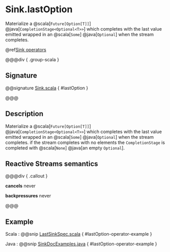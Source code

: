 # Sink.lastOption

Materialize a @scala[`Future[Option[T]]`] @java[`CompletionStage<Optional<T>>`] which completes with the last value emitted wrapped in an @scala[`Some`] @java[`Optional`] when the stream completes.

@ref[Sink operators](../index.md#sink-operators)

@@@div { .group-scala }

## Signature

@@signature [Sink.scala](/akka-stream/src/main/scala/akka/stream/scaladsl/Sink.scala) { #lastOption }

@@@

## Description

Materialize a @scala[`Future[Option[T]]`] @java[`CompletionStage<Optional<T>>`] which completes with the last value
emitted wrapped in an @scala[`Some`] @java[`Optional`] when the stream completes. if the stream completes with no elements the `CompletionStage` is
completed with @scala[`None`] @java[an empty `Optional`].

## Reactive Streams semantics

@@@div { .callout }

**cancels** never

**backpressures** never

@@@

## Example

Scala
:   @@snip [LastSinkSpec.scala](/akka-stream-tests/src/test/scala/akka/stream/scaladsl/LastSinkSpec.scala) { #lastOption-operator-example }

Java
:   @@snip [SinkDocExamples.java](/akka-docs/src/test/java/jdocs/stream/operators/SinkDocExamples.java) { #lastOption-operator-example }